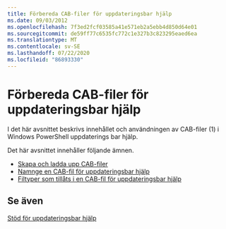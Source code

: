 ```yaml
---
title: Förbereda CAB-filer för uppdateringsbar hjälp
ms.date: 09/03/2012
ms.openlocfilehash: 7f3ed2fcf03585a41e571eb2a5ebb4d850d64e01
ms.sourcegitcommit: de59ff77c6535fc772c1e327b3c823295eaed6ea
ms.translationtype: MT
ms.contentlocale: sv-SE
ms.lasthandoff: 07/22/2020
ms.locfileid: "86893330"
---
```

# <a name="how-to-prepare-updatable-help-cab-files"></a>Förbereda CAB-filer för uppdateringsbar hjälp

I det här avsnittet beskrivs innehållet och användningen av CAB-filer (1) i Windows PowerShell uppdaterings bar hjälp.

Det här avsnittet innehåller följande ämnen.

- [Skapa och ladda upp CAB-filer](./how-to-create-and-upload-cab-files.md)
- [Namnge en CAB-fil för uppdateringsbar hjälp](./how-to-name-an-updatable-help-cab-file.md)
- [Filtyper som tillåts i en CAB-fil för uppdateringsbar hjälp](./file-types-permitted-in-an-updatable-help-cab-file.md)

## <a name="see-also"></a>Se även

[Stöd för uppdateringsbar hjälp](./supporting-updatable-help.md)
